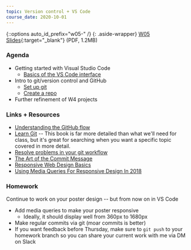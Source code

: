 ```yaml
---
topic: Version control + VS Code
course_date: 2020-10-01
---
```


{::options auto_id_prefix="w05-" /}
{: .aside-wrapper}
<span class="highlighter">
[W05 Slides](files/w05-git.min.pdf){:target="_blank"} (PDF, 1.2MB)
</span>

### Agenda

- Getting started with Visual Studio Code
  - [Basics of the VS Code interface](https://code.visualstudio.com/docs/getstarted/userinterface)
- Intro to git/version control and GitHub
  - [Set up git](https://help.github.com/articles/set-up-git/)
  - [Create a repo](https://help.github.com/articles/create-a-repo/)
- Further refinement of W4 projects

### Links + Resources

- [Understanding the GitHub flow](https://guides.github.com/introduction/flow/)
- [Learn Git](https://gitbookio.gitbooks.io/progit/content/en/) -- This book is far more detailed than what we'll need for class, but it's great for searching when you want a specific topic covered in more detail.
- [Resolve problems in your git workflow](https://ohshitgit.com/)
- [The Art of the Commit Message](https://thenewstack.io/getting-legit-with-git-and-github-the-art-of-the-commit-message/)
- [Responsive Web Design Basics](https://developers.google.com/web/fundamentals/design-and-ux/responsive/?hl=en)
- [Using Media Queries For Responsive Design In 2018](https://www.smashingmagazine.com/2018/02/media-queries-responsive-design-2018/)

### Homework

Continue to work on your poster design -- but from now on in VS Code
- Add media queries to make your poster responsive
  - Ideally, it should display well from 360px to 1680px 
- Make regular commits via git (moar commits is better)
- If you want feedback before Thursday, make sure to `git push` to your homework branch so you can share your current work with me via DM on Slack
